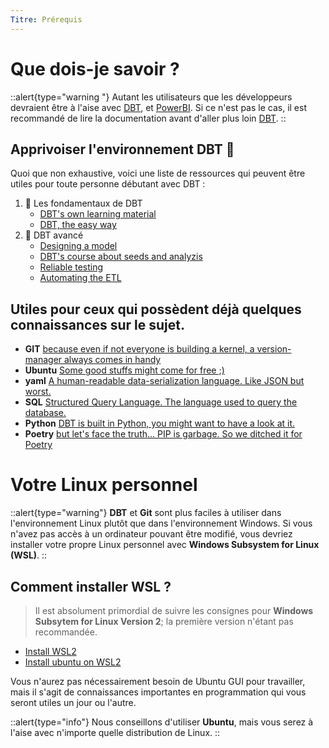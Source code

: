 ```yaml
---
Titre: Prérequis
---
```


# Que dois-je savoir ?

::alert{type="warning "}
Autant les utilisateurs que les développeurs devraient être à l'aise avec [DBT](https://docs.getdbt.com/), et [PowerBI](https://powerbi.microsoft.com/). Si ce n'est pas le cas, il est recommandé de lire la documentation avant d'aller plus loin [DBT](https://docs.getdbt.com/).
::

## Apprivoiser l'environnement DBT 🦬
Quoi que non exhaustive, voici une liste de ressources qui peuvent être utiles pour toute personne débutant avec DBT :

1. 🦔 Les fondamentaux de DBT
   * [DBT's own learning material](https://courses.getdbt.com/courses/fundamentals)
   * [DBT, the easy way](https://towardsdatascience.com/learn-dbt-the-easy-way-7d9f773d25ea)
2. 🦅 DBT avancé
   * [Designing a model](https://towardsdatascience.com/how-to-design-a-dbt-model-from-scratch-8c72c7684203)
   * [DBT's course about seeds and analyzis](https://courses.getdbt.com/courses/analyses-seeds)
   * [Reliable testing](https://www.synq.io/blog/the-complete-guide-to-building-reliable-data-with-dbt-tests)
   * [Automating the ETL](https://medium.com/@datajuls/why-i-moved-my-dbt-workloads-to-github-and-saved-over-65-000-759b37486001)

## Utiles pour ceux qui possèdent déjà quelques connaissances sur le sujet.

* __GIT__ [because even if not everyone is building a kernel, a version-manager always comes in handy](https://git-scm.com/)
* __Ubuntu__ [Some good stuffs might come for free ;) ](https://ubuntu.com/tutorials/command-line-for-beginners#1-overview)
* __yaml__ [A human-readable data-serialization language. Like JSON but worst.](https://circleci.com/blog/what-is-yaml-a-beginner-s-guide/?psafe_param=1&utm_source=google&utm_medium=sem&utm_campaign=sem-google-dg--uscan-en-dsa-tROAS-auth-brand&utm_term=g_-_c__dsa_&utm_content=&gclid=CjwKCAjwrpOiBhBVEiwA_473dK-ujEm1G7ONji2IsFzoHdn8liN3nCBMiTl9oL1qPxf759sXoEqdWRoCe-sQAvD_BwE)
* __SQL__ [Structured Query Language. The language used to query the database.](https://www.sqlservertutorial.net/)
* __Python__ [DBT is built in Python, you might want to have a look at it.](https://docs.python.org/3.10/)
* __Poetry__ [but let's face the truth... PIP is garbage. So we ditched it for Poetry](https://python-poetry.org/)

# Votre Linux personnel
::alert{type="warning"}
**DBT** et **Git** sont plus faciles à utiliser dans l'environnement Linux plutôt que dans l'environnement Windows. Si vous n'avez pas accès à un ordinateur pouvant être modifié, vous devriez installer votre propre Linux personnel avec **Windows Subsystem for Linux (WSL)**.
::

## Comment installer WSL ?
> Il est absolument primordial de suivre les consignes pour **Windows Subsytem for Linux Version 2**; la première version n'étant pas recommandée.

* [Install WSL2](https://learn.microsoft.com/en-us/windows/wsl/install)
* [Install ubuntu on WSL2](https://ubuntu.com/tutorials/install-ubuntu-on-wsl2-on-windows-11-with-gui-support#1-overview)

Vous n'aurez pas nécessairement besoin de Ubuntu GUI pour travailler, mais il s'agit de connaissances importantes en programmation qui vous seront utiles un jour ou l'autre.

::alert{type="info"}
Nous conseillons d'utiliser **Ubuntu**, mais vous serez à l'aise avec n'importe quelle distribution de Linux.
::
